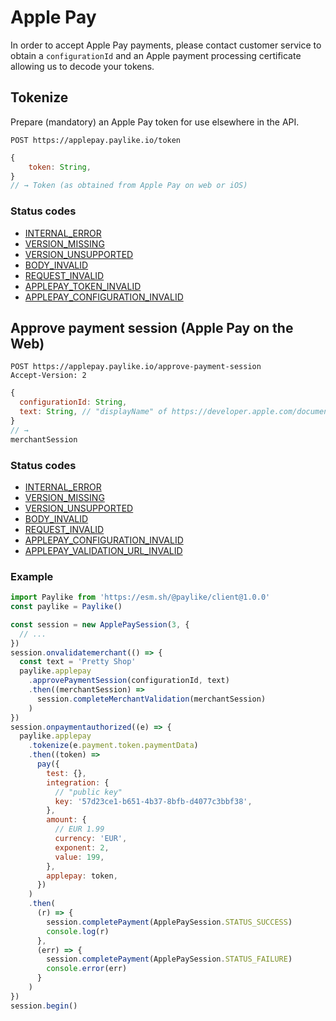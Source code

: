 # Apple Pay

In order to accept Apple Pay payments, please contact customer service to obtain
a `configurationId` and an Apple payment processing certificate allowing us to
decode your tokens.

## Tokenize

Prepare (mandatory) an Apple Pay token for use elsewhere in the API.

```shell
POST https://applepay.paylike.io/token
```

```javascript
{
    token: String,
}
// → Token (as obtained from Apple Pay on web or iOS)
```

### Status codes

- [INTERNAL_ERROR](./status-codes.md#internal_error)
- [VERSION_MISSING](./status-codes.md#version_missing)
- [VERSION_UNSUPPORTED](./status-codes.md#version_unsupported)
- [BODY_INVALID](./status-codes.md#body_invalid)
- [REQUEST_INVALID](./status-codes.md#request_invalid)
- [APPLEPAY_TOKEN_INVALID](./status-codes.md#applepay_token_invalid)
- [APPLEPAY_CONFIGURATION_INVALID](./status-codes.md#applepay_configuration_invalid)

## Approve payment session (Apple Pay on the Web)

```shell
POST https://applepay.paylike.io/approve-payment-session
Accept-Version: 2
```

```javascript
{
  configurationId: String,
  text: String, // "displayName" of https://developer.apple.com/documentation/apple_pay_on_the_web/apple_pay_js_api/requesting_an_apple_pay_payment_session
}
// →
merchantSession
```

### Status codes

- [INTERNAL_ERROR](./status-codes.md#internal_error)
- [VERSION_MISSING](./status-codes.md#version_missing)
- [VERSION_UNSUPPORTED](./status-codes.md#version_unsupported)
- [BODY_INVALID](./status-codes.md#body_invalid)
- [REQUEST_INVALID](./status-codes.md#request_invalid)
- [APPLEPAY_CONFIGURATION_INVALID](./status-codes.md#applepay_configuration_invalid)
- [APPLEPAY_VALIDATION_URL_INVALID](./status-codes.md#applepay_validation_url_invalid)

### Example

```javascript
import Paylike from 'https://esm.sh/@paylike/client@1.0.0'
const paylike = Paylike()

const session = new ApplePaySession(3, {
  // ...
})
session.onvalidatemerchant(() => {
  const text = 'Pretty Shop'
  paylike.applepay
    .approvePaymentSession(configurationId, text)
    .then((merchantSession) =>
      session.completeMerchantValidation(merchantSession)
    )
})
session.onpaymentauthorized((e) => {
  paylike.applepay
    .tokenize(e.payment.token.paymentData)
    .then((token) =>
      pay({
        test: {},
        integration: {
          // "public key"
          key: '57d23ce1-b651-4b37-8bfb-d4077c3bbf38',
        },
        amount: {
          // EUR 1.99
          currency: 'EUR',
          exponent: 2,
          value: 199,
        },
        applepay: token,
      })
    )
    .then(
      (r) => {
        session.completePayment(ApplePaySession.STATUS_SUCCESS)
        console.log(r)
      },
      (err) => {
        session.completePayment(ApplePaySession.STATUS_FAILURE)
        console.error(err)
      }
    )
})
session.begin()
```

